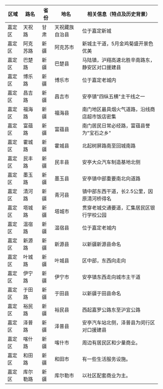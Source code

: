 | 区域 | 路名 | 省份 | 地名 | 相关信息（特点及历史背景） |
|------|------|------|------|---------------------------|
| 嘉定区 | 天祝路 | 甘肃 | 天祝藏族自治县 | 位于嘉定新城 |
| 嘉定区 | 阿克苏路 | 新疆 | 阿克苏市 | 新城主干道，5月金鸡菊盛开景色优美 |
| 嘉定区 | 巴楚路 | 新疆 | 巴楚县 | 马陆镇，沪翔高速北胜辛南路东，静安区对口援建县 |
| 嘉定区 | 博乐路 | 新疆 | 博乐市 | 位于嘉定老城内 |
| 嘉定区 | 昌吉路 | 新疆 | 昌吉市 | 安亭镇"四纵五横"主干线之一 |
| 嘉定区 | 福海路 | 新疆 | 福海县 | 南门地区最具烟火气道路，沿线商店超市饭店密集 |
| 嘉定区 | 富蕴路 | 新疆 | 富蕴县 | 南门居民日常必经路，富蕴县誉为"宝石之乡" |
| 嘉定区 | 霍城路 | 新疆 | 霍城县 | 北起树屏路南至回城南路 |
| 嘉定区 | 民丰路 | 新疆 | 民丰县 | 安亭大众汽车制造基地北侧 |
| 嘉定区 | 墨玉路 | 新疆 | 墨玉县 | 安亭镇中部重要南北向道路 |
| 嘉定区 | 清河路 | 新疆 | 青河县 | 镇中部东西干道，长2.5公里，因原清河桥得名 |
| 嘉定区 | 塔城路 | 新疆 | 塔城市 | 贯穿老城交通要道，汇集居民区银行学校公园 |
| 嘉定区 | 温宿路 | 新疆 | 温宿县 | 位于嘉定老城内 |
| 嘉定区 | 新源路 | 新疆 | 新源县 | 以新疆新源县命名 |
| 嘉定区 | 叶城路 | 新疆 | 叶城县 | 区中部，东西向走向 |
| 嘉定区 | 伊宁路 | 新疆 | 伊宁市 | 安亭镇东西走向城市主干道 |
| 嘉定区 | 于田路 | 新疆 | 于田县 | 以新疆于田县命名 |
| 嘉定区 | 裕民路 | 新疆 | 裕民县 | 西起嘉罗公路东至沪宜公路 |
| 嘉定区 | 泽普路 | 新疆 | 泽普县 | 安亭汽车站北侧，泽普县为闵行区对口援建县 |
| 嘉定区 | 喀什路 | 新疆 | 喀什市 | 周边有居民区和少量商业。 |
| 嘉定区 | 和田路 | 新疆 | 和田市 | 有一些生活服务设施。 |
| 嘉定区 | 库尔勒路 | 新疆 | 库尔勒市 | 以社区配套商业为主。 |
